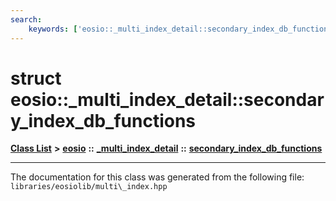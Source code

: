 ```yaml
---
search:
    keywords: ['eosio::_multi_index_detail::secondary_index_db_functions']
---
```


# struct eosio::\_multi\_index\_detail::secondary\_index\_db\_functions

[**Class List**](annotated.md) **>** [**eosio**](namespaceeosio.md) **::** [**\_multi\_index\_detail**](namespaceeosio_1_1__multi__index__detail.md) **::** [**secondary\_index\_db\_functions**](structeosio_1_1__multi__index__detail_1_1secondary__index__db__functions.md)




----------------------------------------
The documentation for this class was generated from the following file: `libraries/eosiolib/multi\_index.hpp`
